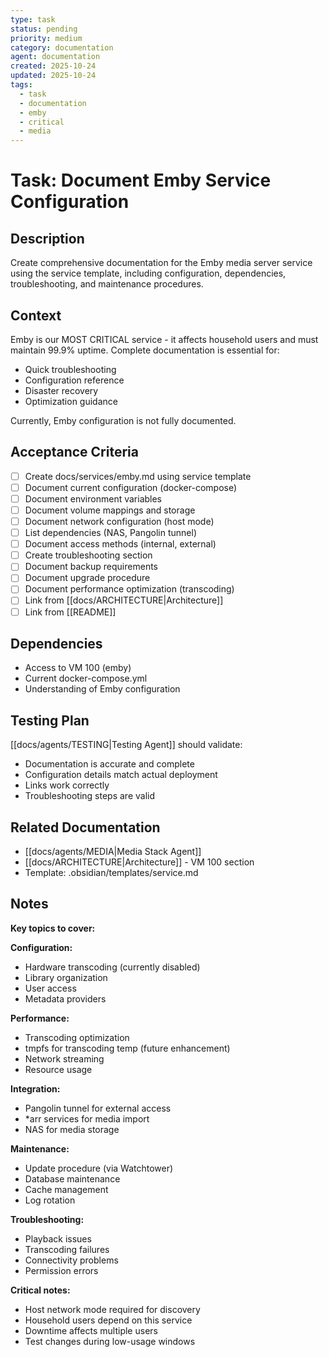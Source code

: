 ```yaml
---
type: task
status: pending
priority: medium
category: documentation
agent: documentation
created: 2025-10-24
updated: 2025-10-24
tags:
  - task
  - documentation
  - emby
  - critical
  - media
---
```


# Task: Document Emby Service Configuration

## Description

Create comprehensive documentation for the Emby media server service using the service template, including configuration, dependencies, troubleshooting, and maintenance procedures.

## Context

Emby is our MOST CRITICAL service - it affects household users and must maintain 99.9% uptime. Complete documentation is essential for:
- Quick troubleshooting
- Configuration reference
- Disaster recovery
- Optimization guidance

Currently, Emby configuration is not fully documented.

## Acceptance Criteria

- [ ] Create docs/services/emby.md using service template
- [ ] Document current configuration (docker-compose)
- [ ] Document environment variables
- [ ] Document volume mappings and storage
- [ ] Document network configuration (host mode)
- [ ] List dependencies (NAS, Pangolin tunnel)
- [ ] Document access methods (internal, external)
- [ ] Create troubleshooting section
- [ ] Document backup requirements
- [ ] Document upgrade procedure
- [ ] Document performance optimization (transcoding)
- [ ] Link from [[docs/ARCHITECTURE|Architecture]]
- [ ] Link from [[README]]

## Dependencies

- Access to VM 100 (emby)
- Current docker-compose.yml
- Understanding of Emby configuration

## Testing Plan

[[docs/agents/TESTING|Testing Agent]] should validate:
- Documentation is accurate and complete
- Configuration details match actual deployment
- Links work correctly
- Troubleshooting steps are valid

## Related Documentation

- [[docs/agents/MEDIA|Media Stack Agent]]
- [[docs/ARCHITECTURE|Architecture]] - VM 100 section
- Template: .obsidian/templates/service.md

## Notes

**Key topics to cover:**

**Configuration:**
- Hardware transcoding (currently disabled)
- Library organization
- User access
- Metadata providers

**Performance:**
- Transcoding optimization
- tmpfs for transcoding temp (future enhancement)
- Network streaming
- Resource usage

**Integration:**
- Pangolin tunnel for external access
- *arr services for media import
- NAS for media storage

**Maintenance:**
- Update procedure (via Watchtower)
- Database maintenance
- Cache management
- Log rotation

**Troubleshooting:**
- Playback issues
- Transcoding failures
- Connectivity problems
- Permission errors

**Critical notes:**
- Host network mode required for discovery
- Household users depend on this service
- Downtime affects multiple users
- Test changes during low-usage windows
